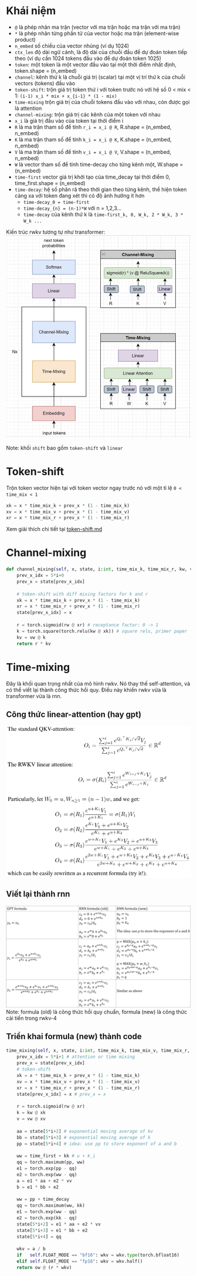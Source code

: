 # Khái niệm
- `@` là phép nhân ma trận (vector với ma trận hoặc ma trận với ma trận)
- `*` là phép nhân từng phần tử của vector hoặc ma trận (element-wise product)
- `n_embed` số chiều của vector nhúng (ví dụ 1024)
- `ctx_len` độ dài ngữ cảnh, là độ dài của chuỗi đầu để dự đoán token tiếp theo (ví dụ cần 1024 tokens đầu vào để dự đoán token 1025)
- `token`: một token là một vector đầu vào tại một thời điểm nhất định, token.shape = (n_embed)
- `channel`: kênh thứ k là chuỗi giá trị (scalar) tại một vị trí thứ k của chuỗi vectors (tokens) đầu vào
- `token-shift`: trộn giá trị token thứ i với token trước nó với hệ số 0 < mix < 1: `(i-1) x_i * mix + x_{i-1} * (1 - mix)`
- `time-mixing` trộn giá trị của chuỗi tokens đầu vào với nhau, còn được gọi là attention
- `channel-mixing`: trộn giá trị các kênh của một token với nhau
- `x_i` là giá trị đầu vào của token tại thời điểm i
- `R` là ma trận tham số để tính `r_i = x_i @ R`, R.shape = (n_embed, n_embed)
- `K` là ma trận tham số để tính `k_i = x_i @ K`, K.shape = (n_embed, n_embed)
- `V` là ma trận tham số để tính `v_i = x_i @ V`, V.shape = (n_embed, n_embed)
- `W` là vector tham số để tính time-decay cho từng kênh một, W.shape = (n_embed)
- `time-first` vector giá trị khởi tạo của time_decay tại thời điểm 0, time_first.shape = (n_embed)
- `time-decay`: hệ số phân rã theo thời gian theo từng kênh, thể hiện token càng xa với token đang xét thì có độ ảnh hưởng ít hơn
   - `time-decay_0 = time-first`
   - `time-decay_{n} = (n-1)*W` với n = 1,2,3...
   - `time-decay` của kênh thứ k là `time-first_k, 0, W_k, 2 * W_k, 3 * W_k ...`

Kiến trúc rwkv tương tự như transformer:
![](files/rwkv-illustrated-00.jpg)

Note: khối `shift` bao gồm `token-shift` và `linear`

# Token-shift
Trộn token vector hiện tại với token vector ngay trước nó với một tỉ lệ `0 < time_mix < 1`
```py
xk = x * time_mix_k + prev_x * (1 - time_mix_k)
xv = x * time_mix_v + prev_x * (1 - time_mix_v)
xr = x * time_mix_r + prev_x * (1 - time_mix_r)
```
Xem giải thích chi tiết tại [token-shift.md](./token-shift.md)

# Channel-mixing
```py
def channel_mixing(self, x, state, i:int, time_mix_k, time_mix_r, kw, vw, rw):
    prev_x_idx = 5*i+0
    prev_x = state[prev_x_idx]

    # token-shift with diff mixing factors for k and r
    xk = x * time_mix_k + prev_x * (1 - time_mix_k)
    xr = x * time_mix_r + prev_x * (1 - time_mix_r)
    state[prev_x_idx] = x

    r = torch.sigmoid(rw @ xr) # receptance factor: 0 -> 1
    k = torch.square(torch.relu(kw @ xk)) # square relu, primer paper
    kv = vw @ k
    return r * kv
```

# Time-mixing
Đây là khối quan trọng nhất của mô hình rwkv. Nó thay thế self-attention, và có thể viết lại thành công thức hồi quy. Điều này khiến rwkv vừa là transformer vừa là rnn.

## Công thức linear-attention (hay gpt)
![](files/rwkv-00.png)

## Viết lại thành rnn
![](files/rwkv-04.jpg)
Note: formula (old) là công thức hồi quy chuẩn, formula (new) là công thức cải tiến trong rwkv-4

## Triển khai formula (new) thành code
```py
time_mixing(self, x, state, i:int, time_mix_k, time_mix_v, time_mix_r, time_first, time_decay, kw, vw, rw, ow):
    prev_x_idx = 5*i+1 # attention or time mixing
    prev_x = state[prev_x_idx]
    # token-shift
    xk = x * time_mix_k + prev_x * (1 - time_mix_k)
    xv = x * time_mix_v + prev_x * (1 - time_mix_v)
    xr = x * time_mix_r + prev_x * (1 - time_mix_r)
    state[prev_x_idx] = x # prev_x = x

    r = torch.sigmoid(rw @ xr)
    k = kw @ xk
    v = vw @ xv

    aa = state[5*i+2] # exponential moving average of kv
    bb = state[5*i+3] # exponential moving average of k
    pp = state[5*i+4] # idea: use pp to store exponent of a and b

    ww = time_first + kk # u + k_i
    qq = torch.maximum(pp, ww)
    e1 = torch.exp(pp - qq)
    e2 = torch.exp(ww - qq)
    a = e1 * aa + e2 * vv
    b = e1 * bb + e2

    ww = pp + time_decay
    qq = torch.maximum(ww, kk)
    e1 = torch.exp(ww - qq)
    e2 = torch.exp(kk - qq)
    state[5*i+2] = e1 * aa + e2 * vv
    state[5*i+3] = e1 * bb + e2
    state[5*i+4] = qq

    wkv = a / b
    if   self.FLOAT_MODE == "bf16": wkv = wkv.type(torch.bfloat16)
    elif self.FLOAT_MODE == "fp16": wkv = wkv.half()
    return ow @ (r * wkv)
```
